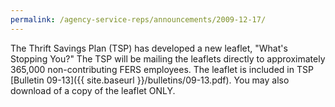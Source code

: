 ```yaml
---
permalink: /agency-service-reps/announcements/2009-12-17/
---
```


The Thrift Savings Plan (TSP) has developed a new leaflet, "What's Stopping You?" The TSP will be mailing the leaflets directly to approximately 365,000 non-contributing FERS employees. The leaflet is included in TSP [Bulletin 09-13]({{ site.baseurl }}/bulletins/09-13.pdf). You may also download of a copy of the leaflet ONLY.

